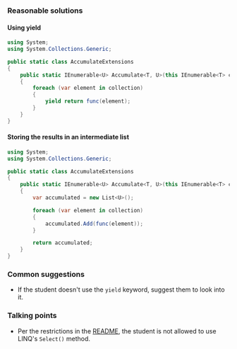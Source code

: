 ### Reasonable solutions

#### Using yield

```csharp
using System;
using System.Collections.Generic;

public static class AccumulateExtensions
{
    public static IEnumerable<U> Accumulate<T, U>(this IEnumerable<T> collection, Func<T, U> func)
    {
        foreach (var element in collection)
        {
            yield return func(element);
        }
    }
}
```

#### Storing the results in an intermediate list

```csharp
using System;
using System.Collections.Generic;

public static class AccumulateExtensions
{
    public static IEnumerable<U> Accumulate<T, U>(this IEnumerable<T> collection, Func<T, U> func)
    {
        var accumulated = new List<U>();

        foreach (var element in collection)
        {
            accumulated.Add(func(element));
        }

        return accumulated;
    }
}
```

### Common suggestions

- If the student doesn't use the `yield` keyword, suggest them to look into it.

### Talking points

- Per the restrictions in the [README](https://github.com/exercism/csharp/blob/master/exercises/accumulate/README.md#restrictions), the student is not allowed to use LINQ's `Select()` method.



